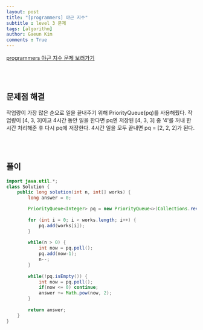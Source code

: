 ```yaml
---
layout: post
title: "[programmers] 야근 지수"
subtitle : level 3 문제
tags: [algorithm]
author: Gaeun Kim
comments : True
---
```


[programmers 야근 지수 문제 보러가기](https://programmers.co.kr/learn/courses/30/lessons/12927)

<br><br>

<h2>문제점 해결</h2>

작업량이 가장 많은 순으로 일을 끝내주기 위해 PriorityQueue(pq)를 사용해줬다. 작업량이 [4, 3, 3]이고 4시간 동안 일을 한다면 pq엔 저장된 [4, 3, 3] 중 '4'를 꺼내 한 시간 처리해준 후 다시 pq에 저장한다. 4시간 일을 모두 끝내면 pq = [2, 2, 2]가 된다.

<br><br>

<h2>풀이</h2>

```java
import java.util.*;
class Solution {
	public long solution(int n, int[] works) {
		long answer = 0; 

		PriorityQueue<Integer> pq = new PriorityQueue<>(Collections.reverseOrder());
		
		for (int i = 0; i < works.length; i++) {
			pq.add(works[i]);
		}
		
		while(n > 0) {
			int now = pq.poll();
			pq.add(now-1);
			n--;
		}
		
		while(!pq.isEmpty()) {
			int now = pq.poll();
			if(now <= 0) continue;
			answer += Math.pow(now, 2);
		}
		
        return answer;
    }
}
```

